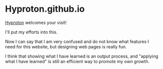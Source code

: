# Hyproton.github.io

[Hyproton](https://hyproton.github.io/) welcomes your visit!

I'll put my efforts into this.

Now I can say that I am very confused and do not know what features I need for this website, but designing web pages is really fun.

I think that showing what I have learned is an output process, and "applying what I have learned" is still an efficient way to promote my own growth.
